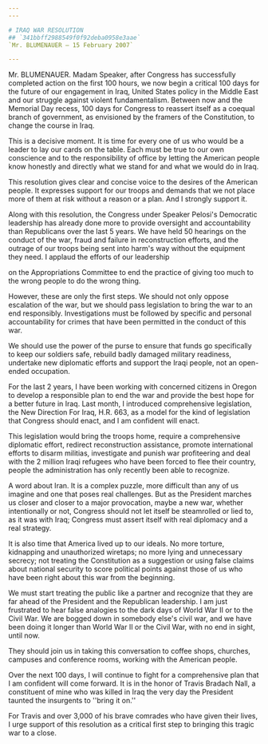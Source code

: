 ```yaml
---
---

# IRAQ WAR RESOLUTION
## `341bbff2988549f0f92deba0958e3aae`
`Mr. BLUMENAUER — 15 February 2007`

---
```



Mr. BLUMENAUER. Madam Speaker, after Congress has successfully 
completed action on the first 100 hours, we now begin a critical 100 
days for the future of our engagement in Iraq, United States policy in 
the Middle East and our struggle against violent fundamentalism. 
Between now and the Memorial Day recess, 100 days for Congress to 
reassert itself as a coequal branch of government, as envisioned by the 
framers of the Constitution, to change the course in Iraq.

This is a decisive moment. It is time for every one of us who would 
be a leader to lay our cards on the table. Each must be true to our own 
conscience and to the responsibility of office by letting the American 
people know honestly and directly what we stand for and what we would 
do in Iraq.

This resolution gives clear and concise voice to the desires of the 
American people. It expresses support for our troops and demands that 
we not place more of them at risk without a reason or a plan. And I 
strongly support it.

Along with this resolution, the Congress under Speaker Pelosi's 
Democratic leadership has already done more to provide oversight and 
accountability than Republicans over the last 5 years. We have held 50 
hearings on the conduct of the war, fraud and failure in reconstruction 
efforts, and the outrage of our troops being sent into harm's way 
without the equipment they need. I applaud the efforts of our 
leadership


on the Appropriations Committee to end the practice of giving too much 
to the wrong people to do the wrong thing.

However, these are only the first steps. We should not only oppose 
escalation of the war, but we should pass legislation to bring the war 
to an end responsibly. Investigations must be followed by specific and 
personal accountability for crimes that have been permitted in the 
conduct of this war.

We should use the power of the purse to ensure that funds go 
specifically to keep our soldiers safe, rebuild badly damaged military 
readiness, undertake new diplomatic efforts and support the Iraqi 
people, not an open-ended occupation.

For the last 2 years, I have been working with concerned citizens in 
Oregon to develop a responsible plan to end the war and provide the 
best hope for a better future in Iraq. Last month, I introduced 
comprehensive legislation, the New Direction For Iraq, H.R. 663, as a 
model for the kind of legislation that Congress should enact, and I am 
confident will enact.

This legislation would bring the troops home, require a comprehensive 
diplomatic effort, redirect reconstruction assistance, promote 
international efforts to disarm militias, investigate and punish war 
profiteering and deal with the 2 million Iraqi refugees who have been 
forced to flee their country, people the administration has only 
recently been able to recognize.

A word about Iran. It is a complex puzzle, more difficult than any of 
us imagine and one that poses real challenges. But as the President 
marches us closer and closer to a major provocation, maybe a new war, 
whether intentionally or not, Congress should not let itself be 
steamrolled or lied to, as it was with Iraq; Congress must assert 
itself with real diplomacy and a real strategy.

It is also time that America lived up to our ideals. No more torture, 
kidnapping and unauthorized wiretaps; no more lying and unnecessary 
secrecy; not treating the Constitution as a suggestion or using false 
claims about national security to score political points against those 
of us who have been right about this war from the beginning.

We must start treating the public like a partner and recognize that 
they are far ahead of the President and the Republican leadership. I am 
just frustrated to hear false analogies to the dark days of World War 
II or to the Civil War. We are bogged down in somebody else's civil 
war, and we have been doing it longer than World War II or the Civil 
War, with no end in sight, until now.

They should join us in taking this conversation to coffee shops, 
churches, campuses and conference rooms, working with the American 
people.

Over the next 100 days, I will continue to fight for a comprehensive 
plan that I am confident will come forward. It is in the honor of 
Travis Bradach Nall, a constituent of mine who was killed in Iraq the 
very day the President taunted the insurgents to ''bring it on.''

For Travis and over 3,000 of his brave comrades who have given their 
lives, I urge support of this resolution as a critical first step to 
bringing this tragic war to a close.